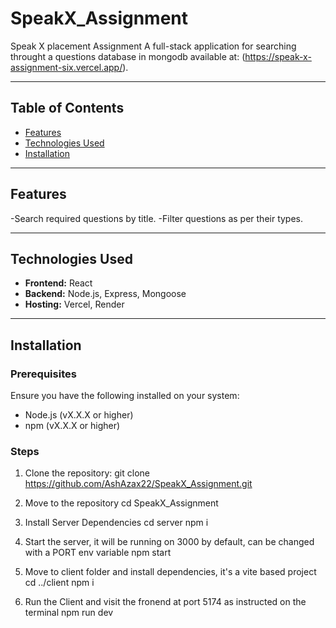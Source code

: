 # SpeakX_Assignment
 Speak X placement Assignment
 A full-stack application for searching throught a questions database in mongodb available at:  (https://speak-x-assignment-six.vercel.app/).

---

## Table of Contents

- [Features](#features)
- [Technologies Used](#technologies-used)
- [Installation](#installation)

---

## Features

-Search required questions by title.
-Filter questions as per their types.

---

## Technologies Used

- **Frontend:** React
- **Backend:** Node.js, Express, Mongoose
- **Hosting:** Vercel, Render

---

## Installation

### Prerequisites
Ensure you have the following installed on your system:
- Node.js (vX.X.X or higher)
- npm (vX.X.X or higher)

### Steps
1. Clone the repository:
   git clone https://github.com/AshAzax22/SpeakX_Assignment.git

2. Move to the repository
   cd SpeakX_Assignment

3. Install Server Dependencies
   cd server
   npm i

4. Start the server, it will be running on 3000 by default, can be changed with a PORT env variable
   npm start
   
5. Move to client folder and install dependencies, it's a vite based project
   cd ../client
   npm i

6. Run the Client and visit the fronend at port 5174 as instructed on the terminal
   npm run dev

